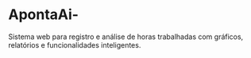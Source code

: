 # ApontaAi-
Sistema web para registro e análise de horas trabalhadas com gráficos, relatórios e funcionalidades inteligentes.
